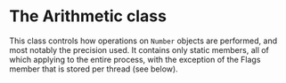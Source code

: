 # The Arithmetic class

This class controls how operations on `Number` objects are performed, and most notably the precision used. It contains only static members, all of which applying to the entire process, with the exception of the Flags member that is stored per thread (see below). 

